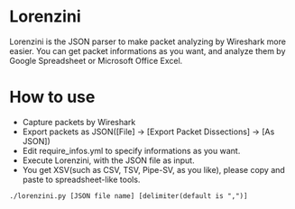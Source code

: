 # Lorenzini

Lorenzini is the JSON parser to make packet analyzing by Wireshark more easier.
You can get packet informations as you want, and analyze them by Google Spreadsheet or Microsoft Office Excel.

# How to use

- Capture packets by Wireshark
- Export packets as JSON([File] -> [Export Packet Dissections] -> [As JSON])
- Edit require_infos.yml to specify informations as you want.
- Execute Lorenzini, with the JSON file as input.
- You get XSV(such as CSV, TSV, Pipe-SV, as you like), please copy and paste to spreadsheet-like tools.

```
./lorenzini.py [JSON file name] [delimiter(default is ",")]
```

